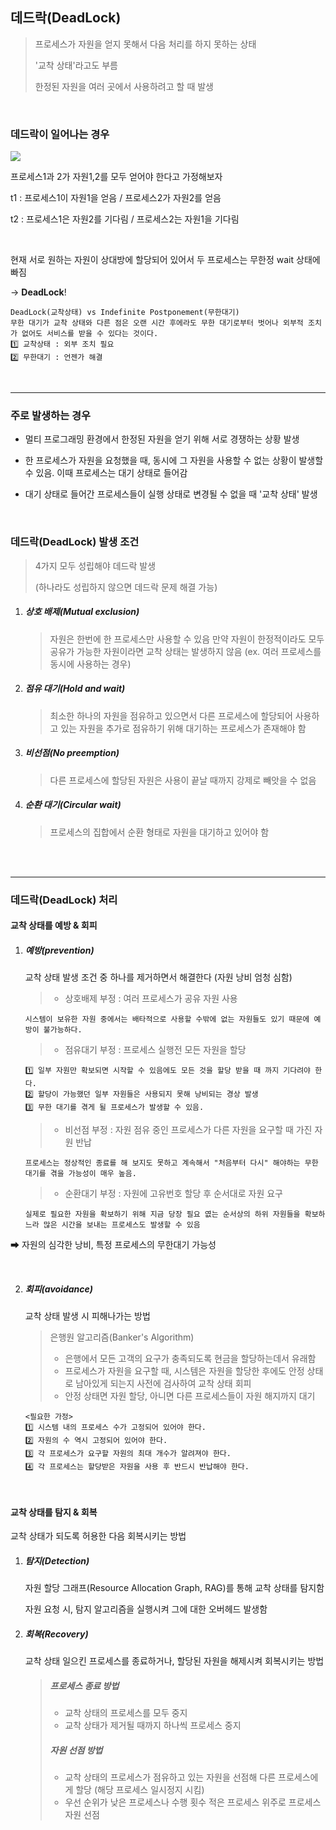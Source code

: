 ## 데드락(DeadLock)

> 프로세스가 자원을 얻지 못해서 다음 처리를 하지 못하는 상태
>
> '교착 상태'라고도 부름
>
> 한정된 자원을 여러 곳에서 사용하려고 할 때 발생

<br>

### 데드락이 일어나는 경우

<img src="https://t1.daumcdn.net/cfile/tistory/243E89355714C26E28">

프로세스1과 2가 자원1,2를 모두 얻어야 한다고 가정해보자

t1 : 프로세스1이 자원1을 얻음 / 프로세스2가 자원2를 얻음

t2 : 프로세스1은 자원2를 기다림 / 프로세스2는 자원1을 기다림

<br>

현재 서로 원하는 자원이 상대방에 할당되어 있어서 두 프로세스는 무한정 wait 상태에 빠짐

→ **DeadLock**!

```
DeadLock(교착상태) vs Indefinite Postponement(무한대기)  
무한 대기가 교착 상태와 다른 점은 오랜 시간 후에라도 무한 대기로부터 벗어나 외부적 조치가 없어도 서비스를 받을 수 있다는 것이다.  
1️⃣ 교착상태 : 외부 조치 필요
2️⃣ 무한대기 : 언젠가 해결
```


<br>


----

### 주로 발생하는 경우

* 멀티 프로그래밍 환경에서 한정된 자원을 얻기 위해 서로 경쟁하는 상황 발생
>
* 한 프로세스가 자원을 요청했을 때, 동시에 그 자원을 사용할 수 없는 상황이 발생할 수 있음. 이때 프로세스는 대기 상태로 들어감
>
* 대기 상태로 들어간 프로세스들이 실행 상태로 변경될 수 없을 때 '교착 상태' 발생

<br>

### 데드락(DeadLock) 발생 조건

> 4가지 모두 성립해야 데드락 발생
>
> (하나라도 성립하지 않으면 데드락 문제 해결 가능)

1. ##### 상호 배제(Mutual exclusion)

   > 자원은 한번에 한 프로세스만 사용할 수 있음
   > 만약 자원이 한정적이라도 모두 공유가 가능한 자원이라면 교착 상태는 발생하지 않음 (ex. 여러 프로세스를 동시에 사용하는 경우)

2. ##### 점유 대기(Hold and wait)

   > 최소한 하나의 자원을 점유하고 있으면서 다른 프로세스에 할당되어 사용하고 있는 자원을 추가로 점유하기 위해 대기하는 프로세스가 존재해야 함

3. ##### 비선점(No preemption)

   > 다른 프로세스에 할당된 자원은 사용이 끝날 때까지 강제로 빼앗을 수 없음

4. ##### 순환 대기(Circular wait)

   > 프로세스의 집합에서 순환 형태로 자원을 대기하고 있어야 함

<br><br>

---

### 데드락(DeadLock) 처리

#### 교착 상태를 예방 & 회피

1. ##### 예방(prevention)

   교착 상태 발생 조건 중 하나를 제거하면서 해결한다 (자원 낭비 엄청 심함)

   > - 상호배제 부정 : 여러 프로세스가 공유 자원 사용
   ```
   시스템이 보유한 자원 중에서는 배타적으로 사용할 수밖에 없는 자원들도 있기 때문에 예방이 불가능하다.
   ```

   > - 점유대기 부정 : 프로세스 실행전 모든 자원을 할당
      ```
   1️⃣ 일부 자원만 확보되면 시작할 수 있음에도 모든 것을 할당 받을 때 까지 기다려야 한다.
   2️⃣ 할당이 가능했던 일부 자원들은 사용되지 못해 낭비되는 경상 발생
   3️⃣ 무한 대기를 겪게 될 프로세스가 발생할 수 있음.
   ```

   > - 비선점 부정 : 자원 점유 중인 프로세스가 다른 자원을 요구할 때 가진 자원 반납
   ```
   프로세스는 정상적인 종료를 해 보지도 못하고 계속해서 "처음부터 다시" 해야하는 무한 대기를 겪을 가능성이 매우 높음.
   ```

   > - 순환대기 부정 : 자원에 고유번호 할당 후 순서대로 자원 요구
   ```
   실제로 필요한 자원을 확보하기 위해 지금 당장 필요 엾는 순서상의 하위 자원들을 확보하느라 많은 시간을 보내는 프로세스도 발생할 수 있음
   ```

➡  자원의 심각한 낭비, 특정 프로세스의 무한대기 가능성

   <br>

2. ##### 회피(avoidance)

   교착 상태 발생 시 피해나가는 방법

   > 은행원 알고리즘(Banker's Algorithm)
   >
   > - 은행에서 모든 고객의 요구가 충족되도록 현금을 할당하는데서 유래함
   > - 프로세스가 자원을 요구할 때, 시스템은 자원을 할당한 후에도 안정 상태로 남아있게 되는지 사전에 검사하여 교착 상태 회피
   > - 안정 상태면 자원 할당, 아니면 다른 프로세스들이 자원 해지까지 대기
   ```
   <필요한 가정>
   1️⃣ 시스템 내의 프로세스 수가 고정되어 있어야 한다.
   2️⃣ 자원의 수 역시 고정되어 있어야 한다.
   3️⃣ 각 프로세스가 요구할 자원의 최대 개수가 알려져야 한다.
   4️⃣ 각 프로세스는 할당받은 자원을 사용 후 반드시 반납해야 한다.
   ```

<br>

#### 교착 상태를 탐지 & 회복

교착 상태가 되도록 허용한 다음 회복시키는 방법

1. ##### 탐지(Detection)

   자원 할당 그래프(Resource Allocation Graph, RAG)를 통해 교착 상태를 탐지함

   자원 요청 시, 탐지 알고리즘을 실행시켜 그에 대한 오버헤드 발생함

2. ##### 회복(Recovery)

   교착 상태 일으킨 프로세스를 종료하거나, 할당된 자원을 해제시켜 회복시키는 방법

   > ##### 프로세스 종료 방법
   >
   > - 교착 상태의 프로세스를 모두 중지
   > - 교착 상태가 제거될 때까지 하나씩 프로세스 중지
   >
   > ##### 자원 선점 방법
   >
   > - 교착 상태의 프로세스가 점유하고 있는 자원을 선점해 다른 프로세스에게 할당 (해당 프로세스 일시정지 시킴)
   > - 우선 순위가 낮은 프로세스나 수행 횟수 적은 프로세스 위주로 프로세스 자원 선점